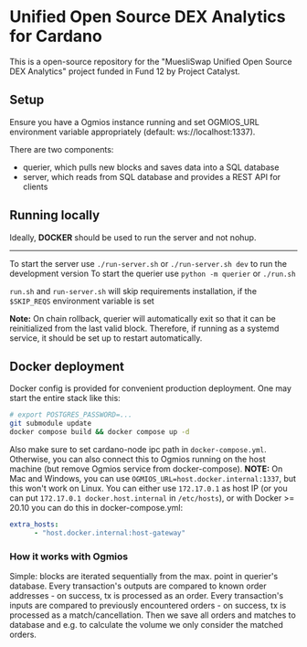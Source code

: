# Unified Open Source DEX Analytics for Cardano

This is a open-source repository for the "MuesliSwap Unified Open Source DEX Analytics" project funded in Fund 12 by Project Catalyst.

## Setup
Ensure you have a Ogmios instance running and set OGMIOS_URL environment variable appropriately (default: ws://localhost:1337).

There are two components: 
- querier, which pulls new blocks and saves data into a SQL database
- server, which reads from SQL database and provides a REST API for clients

## Running locally

Ideally, **DOCKER** should be used to run the server and not nohup.

------

To start the server use `./run-server.sh` or `./run-server.sh dev` to run the development version
To start the querier use `python -m querier` or `./run.sh`

`run.sh` and `run-server.sh` will skip requirements installation, if the `$SKIP_REQS` environment variable is set

**Note:** On chain rollback, querier will automatically exit so that it can be reinitialized from the last valid block. Therefore, if running as a systemd service, it should be set up to restart automatically.

## Docker deployment
Docker config is provided for convenient production deployment. One may start the entire stack like this:
```bash
# export POSTGRES_PASSWORD=...
git submodule update
docker compose build && docker compose up -d
```
Also make sure to set cardano-node ipc path in `docker-compose.yml`. 
Otherwise, you can also connect this to Ogmios running on the host machine (but remove Ogmios service from docker-compose).
**NOTE:** On Mac and Windows, you can use `OGMIOS_URL=host.docker.internal:1337`, but this won't work on Linux. 
You can either use `172.17.0.1` as host IP (or you can put `172.17.0.1 docker.host.internal` in `/etc/hosts`), 
or with Docker >= 20.10 you can do this in docker-compose.yml:
```yaml
extra_hosts:
      - "host.docker.internal:host-gateway"
```

### How it works with Ogmios
Simple: blocks are iterated sequentially from the max. point in querier's database.
Every transaction's outputs are compared to known order addresses - on success, tx is processed as an order.
Every transaction's inputs are compared to previously encountered orders - on success, tx is processed as a match/cancellation.
Then we save all orders and matches to database and e.g. to calculate the volume we only consider the matched orders.
